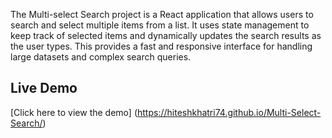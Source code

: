 The Multi-select Search project is a React application that allows users to search and select multiple items from a list. It uses state management to keep track of selected items and dynamically updates the search results as the user types. This provides a fast and responsive interface for handling large datasets and complex search queries.
## Live Demo
[Click here to view the demo] (https://hiteshkhatri74.github.io/Multi-Select-Search/)
